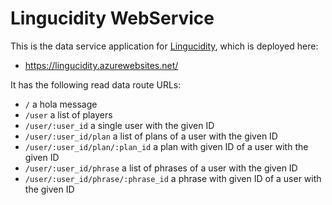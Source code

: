 # Lingucidity WebService

This is the data service application for
[Lingucidity](https://github.com/Team-Equipo/project),
which is deployed here:

- <https://lingucidity.azurewebsites.net/>

It has the following read data route URLs:

- `/` a hola message
- `/user` a list of players
- `/user/:user_id` a single user with the given ID
- `/user/:user_id/plan` a list of plans of a user with the given ID
- `/user/:user_id/plan/:plan_id` a plan with given ID of a user with the given ID
- `/user/:user_id/phrase` a list of phrases of a user with the given ID
- `/user/:user_id/phrase/:phrase_id` a phrase with given ID of a user with the given ID
